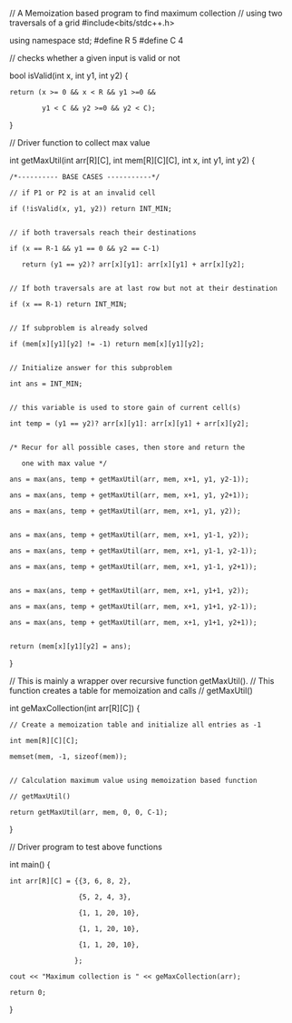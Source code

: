 // A Memoization based program to find maximum collection
// using two traversals of a grid
#include<bits/stdc++.h>

using namespace std;
#define R 5
#define C 4
 
// checks whether a given input is valid or not

bool isValid(int x, int y1, int y2)
{

    return (x >= 0 && x < R && y1 >=0 &&

            y1 < C && y2 >=0 && y2 < C);
}
 
// Driver function to collect max value

int getMaxUtil(int arr[R][C], int mem[R][C][C], int x, int y1, int y2)
{

    /*---------- BASE CASES -----------*/

    // if P1 or P2 is at an invalid cell

    if (!isValid(x, y1, y2)) return INT_MIN;
 

    // if both traversals reach their destinations

    if (x == R-1 && y1 == 0 && y2 == C-1)

       return (y1 == y2)? arr[x][y1]: arr[x][y1] + arr[x][y2];
 

    // If both traversals are at last row but not at their destination

    if (x == R-1) return INT_MIN;
 

    // If subproblem is already solved

    if (mem[x][y1][y2] != -1) return mem[x][y1][y2];
 

    // Initialize answer for this subproblem

    int ans = INT_MIN;
 

    // this variable is used to store gain of current cell(s)

    int temp = (y1 == y2)? arr[x][y1]: arr[x][y1] + arr[x][y2];
 

    /* Recur for all possible cases, then store and return the

       one with max value */

    ans = max(ans, temp + getMaxUtil(arr, mem, x+1, y1, y2-1));

    ans = max(ans, temp + getMaxUtil(arr, mem, x+1, y1, y2+1));

    ans = max(ans, temp + getMaxUtil(arr, mem, x+1, y1, y2));
 

    ans = max(ans, temp + getMaxUtil(arr, mem, x+1, y1-1, y2));

    ans = max(ans, temp + getMaxUtil(arr, mem, x+1, y1-1, y2-1));

    ans = max(ans, temp + getMaxUtil(arr, mem, x+1, y1-1, y2+1));
 

    ans = max(ans, temp + getMaxUtil(arr, mem, x+1, y1+1, y2));

    ans = max(ans, temp + getMaxUtil(arr, mem, x+1, y1+1, y2-1));

    ans = max(ans, temp + getMaxUtil(arr, mem, x+1, y1+1, y2+1));
 

    return (mem[x][y1][y2] = ans);
}
 
// This is mainly a wrapper over recursive function getMaxUtil().
// This function creates a table for memoization and calls
// getMaxUtil()

int geMaxCollection(int arr[R][C])
{

    // Create a memoization table and initialize all entries as -1

    int mem[R][C][C];

    memset(mem, -1, sizeof(mem));
 

    // Calculation maximum value using memoization based function

    // getMaxUtil()

    return getMaxUtil(arr, mem, 0, 0, C-1);
}
 
// Driver program to test above functions

int main()
{

    int arr[R][C] = {{3, 6, 8, 2},

                     {5, 2, 4, 3},

                     {1, 1, 20, 10},

                     {1, 1, 20, 10},

                     {1, 1, 20, 10},

                    };

    cout << "Maximum collection is " << geMaxCollection(arr);

    return 0;
}
